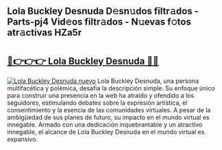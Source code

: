## Lola Buckley Desnuda D𝚎sn𝚞dos filtr𝚊dos - Parts-pj4 Vid𝚎os filtr𝚊dos - N𝚞evas f𝚘tos atr𝚊ctivas HZa5r

# <h2><a href="http://mb1mpb.tromn.icu/?c=Lola+Buckley+Desnuda">🔗👉👉👉 Lola Buckley Desnuda 🔗🔗</a></h2>

[![Lola Buckley Desnuda nuevo](https://i.imgur.com/pEAQMta.gif)](http://mb1mpb.tromn.icu/?c=Lola+Buckley+Desnuda)
Lola Buckley Desnuda, una persona multifacética y polémica, desafía la descripción simple. Su enfoque único para construir una presencia en la web ha atraído y ofendido a los seguidores, estimulando debates sobre la expresión artística, el consentimiento y la esencia de las comunidades virtuales. A pesar de la ambigüedad de sus planes de futuro, su impacto en el mundo virtual es innegable. Armado con una dedicación inquebrantable y un atractivo innegable, el alcance de Lola Buckley Desnuda en el mundo virtual es expansivo.

